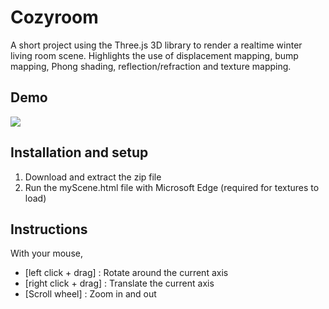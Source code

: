 # Cozyroom

A short project using the Three.js 3D library to render a realtime winter living room scene.
Highlights the use of displacement mapping, bump mapping, Phong shading, reflection/refraction and texture mapping.

## Demo

![](Cozyroomgif.gif)
    
## Installation and setup

1. Download and extract the zip file
2. Run the myScene.html file with Microsoft Edge (required for textures to load)

## Instructions

With your mouse,

* [left click + drag] : Rotate around the current axis
* [right click + drag] : Translate the current axis
* [Scroll wheel] : Zoom in and out